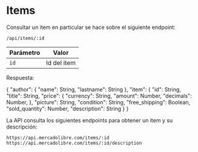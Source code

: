 # Items

Consultar un item en particular se hace sobre el siguiente endpoint:

    /api/items/​:id

| Parámetro | Valor |
|------------|-------------|
| `id` | Id del item |

Respuesta:

  {
    "author": {
      "name": String,
      "lastname": String
    },
    "item": {
      "id": String,
      "title": String,
      "price": {
        "currency": String,
        "amount": Number,
        "decimals": Number,
      },
      "picture": String,
      "condition": String,
      "free_shipping": Boolean,
      "sold_quantity": Number,
      "description": String
    }
  }


La API consulta los siguientes endpoints para obtener un item y su descripción:

    https://api.mercadolibre.com/items/​:id
    https://api.mercadolibre.com/items/​:id​/description
